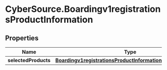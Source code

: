 # CyberSource.Boardingv1registrationsProductInformation

## Properties
Name | Type | Description | Notes
------------ | ------------- | ------------- | -------------
**selectedProducts** | [**Boardingv1registrationsProductInformationSelectedProducts**](Boardingv1registrationsProductInformationSelectedProducts.md) |  | [optional] 


